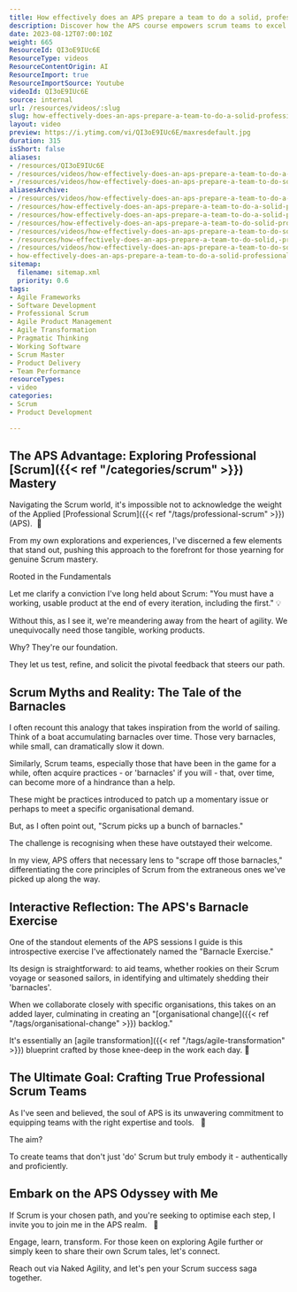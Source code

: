 ```yaml
---
title: How effectively does an APS prepare a team to do a solid, professional Scrum?
description: Discover how the APS course empowers scrum teams to excel in professional scrum practices. Join Martin Hinshelwood for insights on effective training!
date: 2023-08-12T07:00:10Z
weight: 665
ResourceId: QI3oE9IUc6E
ResourceType: videos
ResourceContentOrigin: AI
ResourceImport: true
ResourceImportSource: Youtube
videoId: QI3oE9IUc6E
source: internal
url: /resources/videos/:slug
slug: how-effectively-does-an-aps-prepare-a-team-to-do-a-solid-professional-scrum
layout: video
preview: https://i.ytimg.com/vi/QI3oE9IUc6E/maxresdefault.jpg
duration: 315
isShort: false
aliases:
- /resources/QI3oE9IUc6E
- /resources/videos/how-effectively-does-an-aps-prepare-a-team-to-do-a-solid-professional-scrum
- /resources/videos/how-effectively-does-an-aps-prepare-a-team-to-do-solid-professional-scrum
aliasesArchive:
- /resources/videos/how-effectively-does-an-aps-prepare-a-team-to-do-a-solid-professional-scrum
- /resources/how-effectively-does-an-aps-prepare-a-team-to-do-a-solid-professional-scrum-2
- /resources/how-effectively-does-an-aps-prepare-a-team-to-do-a-solid-professional-scrum
- /resources/how-effectively-does-an-aps-prepare-a-team-to-do-solid-professional-scrum
- /resources/videos/how-effectively-does-an-aps-prepare-a-team-to-do-solid,-professional-scrum
- /resources/how-effectively-does-an-aps-prepare-a-team-to-do-solid,-professional-scrum
- /resources/videos/how-effectively-does-an-aps-prepare-a-team-to-do-solid-professional-scrum
- how-effectively-does-an-aps-prepare-a-team-to-do-a-solid-professional-scrum
sitemap:
  filename: sitemap.xml
  priority: 0.6
tags:
- Agile Frameworks
- Software Development
- Professional Scrum
- Agile Product Management
- Agile Transformation
- Pragmatic Thinking
- Working Software
- Scrum Master
- Product Delivery
- Team Performance
resourceTypes:
- video
categories:
- Scrum
- Product Development

---
```

## The APS Advantage: Exploring Professional [Scrum]({{< ref "/categories/scrum" >}}) Mastery

Navigating the Scrum world, it's impossible not to acknowledge the weight of the Applied [Professional Scrum]({{< ref "/tags/professional-scrum" >}}) (APS).  🚀

From my own explorations and experiences, I've discerned a few elements that stand out, pushing this approach to the forefront for those yearning for genuine Scrum mastery.

Rooted in the Fundamentals

Let me clarify a conviction I've long held about Scrum: "You must have a working, usable product at the end of every iteration, including the first." 💡

Without this, as I see it, we're meandering away from the heart of agility. We unequivocally need those tangible, working products.

Why? They're our foundation.

They let us test, refine, and solicit the pivotal feedback that steers our path.

## Scrum Myths and Reality: The Tale of the Barnacles

I often recount this analogy that takes inspiration from the world of sailing. Think of a boat accumulating barnacles over time. Those very barnacles, while small, can dramatically slow it down.

Similarly, Scrum teams, especially those that have been in the game for a while, often acquire practices - or 'barnacles' if you will - that, over time, can become more of a hindrance than a help.

These might be practices introduced to patch up a momentary issue or perhaps to meet a specific organisational demand.

But, as I often point out, "Scrum picks up a bunch of barnacles."

The challenge is recognising when these have outstayed their welcome.

In my view, APS offers that necessary lens to "scrape off those barnacles," differentiating the core principles of Scrum from the extraneous ones we've picked up along the way.

## Interactive Reflection: The APS's Barnacle Exercise

One of the standout elements of the APS sessions I guide is this introspective exercise I've affectionately named the "Barnacle Exercise."

Its design is straightforward: to aid teams, whether rookies on their Scrum voyage or seasoned sailors, in identifying and ultimately shedding their 'barnacles'.

When we collaborate closely with specific organisations, this takes on an added layer, culminating in creating an "[organisational change]({{< ref "/tags/organisational-change" >}}) backlog."

It's essentially an [agile transformation]({{< ref "/tags/agile-transformation" >}}) blueprint crafted by those knee-deep in the work each day. 🔄

## The Ultimate Goal: Crafting True Professional Scrum Teams

As I've seen and believed, the soul of APS is its unwavering commitment to equipping teams with the right expertise and tools.   🎯

The aim?

To create teams that don't just 'do' Scrum but truly embody it - authentically and proficiently.

## Embark on the APS Odyssey with Me

If Scrum is your chosen path, and you're seeking to optimise each step, I invite you to join me in the APS realm.   🌟

Engage, learn, transform. For those keen on exploring Agile further or simply keen to share their own Scrum tales, let's connect.

Reach out via Naked Agility, and let's pen your Scrum success saga together.
